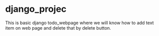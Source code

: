 # django_projec
This is basic django todo_webpage where we will know how to add text item on web page and delete that by delete button.

